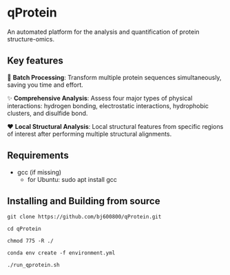 # qProtein
An automated platform for the analysis and quantification of protein structure-omics.

## Key features
:rocket: **Batch Processing**: Transform multiple protein sequences simultaneously, saving you time and effort.

:sparkles: **Comprehensive Analysis**: Assess four major types of physical interactions: hydrogen bonding, electrostatic interactions, hydrophobic clusters, and disulfide bond.

:heart: **Local Structural Analysis**: Local structural features from specific regions of interest after performing multiple structural alignments.

## Requirements
- gcc (if missing)
  - for Ubuntu: sudo apt install gcc

## Installing and Building from source

```
git clone https://github.com/bj600800/qProtein.git

cd qProtein

chmod 775 -R ./

conda env create -f environment.yml

./run_qprotein.sh
```
